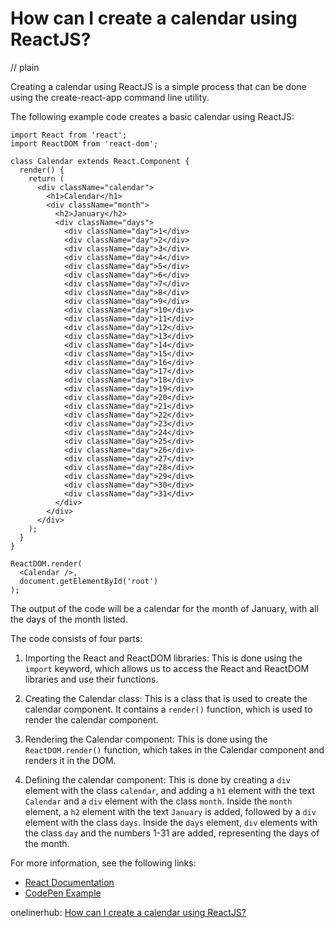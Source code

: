 # How can I create a calendar using ReactJS?
// plain

Creating a calendar using ReactJS is a simple process that can be done using the create-react-app command line utility.

The following example code creates a basic calendar using ReactJS:

```
import React from 'react';
import ReactDOM from 'react-dom';

class Calendar extends React.Component {
  render() {
    return (
      <div className="calendar">
        <h1>Calendar</h1>
        <div className="month">
          <h2>January</h2>
          <div className="days">
            <div className="day">1</div>
            <div className="day">2</div>
            <div className="day">3</div>
            <div className="day">4</div>
            <div className="day">5</div>
            <div className="day">6</div>
            <div className="day">7</div>
            <div className="day">8</div>
            <div className="day">9</div>
            <div className="day">10</div>
            <div className="day">11</div>
            <div className="day">12</div>
            <div className="day">13</div>
            <div className="day">14</div>
            <div className="day">15</div>
            <div className="day">16</div>
            <div className="day">17</div>
            <div className="day">18</div>
            <div className="day">19</div>
            <div className="day">20</div>
            <div className="day">21</div>
            <div className="day">22</div>
            <div className="day">23</div>
            <div className="day">24</div>
            <div className="day">25</div>
            <div className="day">26</div>
            <div className="day">27</div>
            <div className="day">28</div>
            <div className="day">29</div>
            <div className="day">30</div>
            <div className="day">31</div>
          </div>
        </div>
      </div>
    );
  }
}

ReactDOM.render(
  <Calendar />,
  document.getElementById('root')
);
```

The output of the code will be a calendar for the month of January, with all the days of the month listed.

The code consists of four parts:

1. Importing the React and ReactDOM libraries: This is done using the `import` keyword, which allows us to access the React and ReactDOM libraries and use their functions.

2. Creating the Calendar class: This is a class that is used to create the calendar component. It contains a `render()` function, which is used to render the calendar component.

3. Rendering the Calendar component: This is done using the `ReactDOM.render()` function, which takes in the Calendar component and renders it in the DOM.

4. Defining the calendar component: This is done by creating a `div` element with the class `calendar`, and adding a `h1` element with the text `Calendar` and a `div` element with the class `month`. Inside the `month` element, a `h2` element with the text `January` is added, followed by a `div` element with the class `days`. Inside the `days` element, `div` elements with the class `day` and the numbers 1-31 are added, representing the days of the month.

For more information, see the following links:

- [React Documentation](https://reactjs.org/docs/getting-started.html)
- [CodePen Example](https://codepen.io/joeynguyen/pen/XejdGx)

onelinerhub: [How can I create a calendar using ReactJS?](https://onelinerhub.com/reactjs/how-can-i-create-a-calendar-using-reactjs)